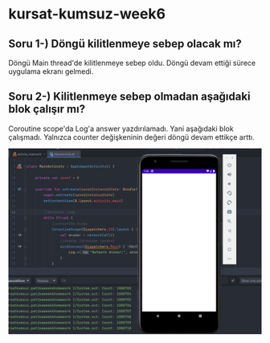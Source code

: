 # kursat-kumsuz-week6

## Soru 1-) Döngü kilitlenmeye sebep olacak mı?

Döngü Main thread'de kilitlenmeye sebep oldu. Döngü devam ettiği sürece uygulama ekranı gelmedi.

## Soru 2-) Kilitlenmeye sebep olmadan  aşağıdaki blok çalışır mı?

Coroutine scope'da Log'a answer yazdırılamadı. Yani aşağıdaki blok çalışmadı. Yalnızca counter değişkeninin değeri döngü devam ettikçe arttı.

<p align="center">
<img src="https://raw.githubusercontent.com/FMSSBilisimAndroid/kursat-kumsuz-week6/main/screenshoot.png?token=GHSAT0AAAAAABWSQYLIUXLTKFGWJV6G7IH4YZZS54Q">
 </p>


